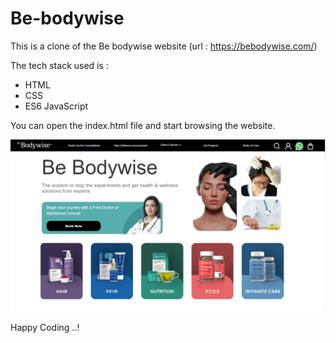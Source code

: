 # Be-bodywise

This is a clone of the Be bodywise website (url : https://bebodywise.com/)

The tech stack used is :
* HTML
* CSS
* ES6 JavaScript

You can open the index.html file and start browsing the website.


![Alt text](images/homepagescreenshot.png?raw=true "Optional Title")

Happy Coding ..!
